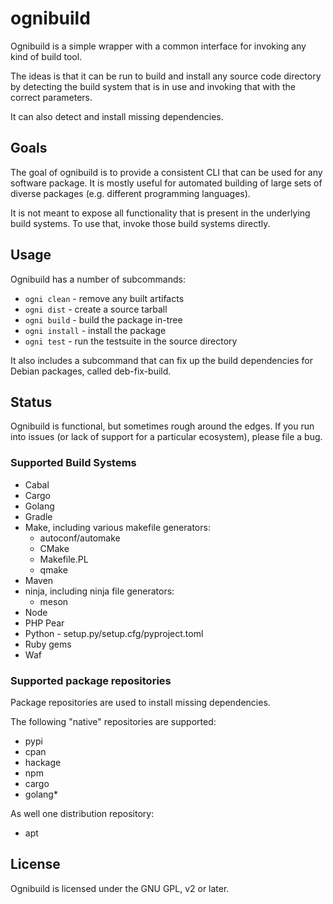 # ognibuild

Ognibuild is a simple wrapper with a common interface for invoking any kind of
build tool.

The ideas is that it can be run to build and install any source code directory
by detecting the build system that is in use and invoking that with the correct
parameters.

It can also detect and install missing dependencies.

## Goals

The goal of ognibuild is to provide a consistent CLI that can be used for any
software package. It is mostly useful for automated building of
large sets of diverse packages (e.g. different programming languages).

It is not meant to expose all functionality that is present in the underlying
build systems. To use that, invoke those build systems directly.

## Usage

Ognibuild has a number of subcommands:

 * ``ogni clean`` - remove any built artifacts
 * ``ogni dist`` - create a source tarball
 * ``ogni build`` - build the package in-tree
 * ``ogni install`` - install the package
 * ``ogni test`` - run the testsuite in the source directory

It also includes a subcommand that can fix up the build dependencies
for Debian packages, called deb-fix-build.

## Status

Ognibuild is functional, but sometimes rough around the edges. If you run into
issues (or lack of support for a particular ecosystem), please file a bug.

### Supported Build Systems

- Cabal
- Cargo
- Golang
- Gradle
- Make, including various makefile generators:
    - autoconf/automake
    - CMake
    - Makefile.PL
    - qmake
- Maven
- ninja, including ninja file generators:
    - meson
- Node
- PHP Pear
- Python - setup.py/setup.cfg/pyproject.toml
- Ruby gems
- Waf

### Supported package repositories

Package repositories are used to install missing dependencies.

The following "native" repositories are supported:

- pypi
- cpan
- hackage
- npm
- cargo
- golang\*

As well one distribution repository:

- apt

## License

Ognibuild is licensed under the GNU GPL, v2 or later.
